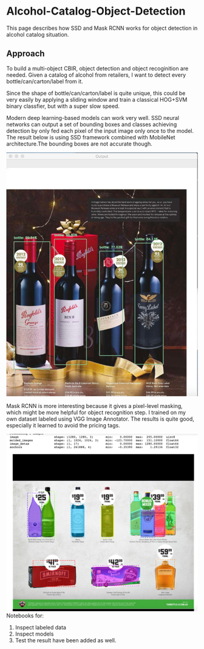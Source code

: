 # Alcohol-Catalog-Object-Detection
This page describes how SSD and Mask RCNN works for object detection in alcohol catalog situation.

## Approach
To build a multi-object CBIR, object detection and object recoginition are needed. Given a catalog of alcohol from retailers, I want to detect every bottle/can/carton/label from it.

Since the shape of bottle/can/carton/label is quite unique, this could be very easily by applying a sliding window and train a classical HOG+SVM binary classfier, but with a super slow speed.

Modern deep learning-based models can work very well. SSD neural networks can output a set of bounding boxes and classes achieving detection by only fed each pixel of the input image only once to the model. The result below is using SSD framework combined with MobileNet architecture.The bounding boxes are not accurate though.

![SSD](AWS_MRCNN/ssd_result.png)

Mask RCNN is more interesting because it gives a pixel-level masking, which might be more helpful for object recognition step. I trained on my own dataset labeled using VGG Image Annotator. The results is quite good, especially it learned to avoid the pricing tags.

![SSD](AWS_MRCNN/mrcnn_result.png)
Notebooks for:
1. Inspect labeled data
2. Inspect models
3. Test the result
have been added as well.


